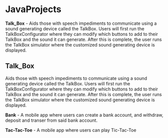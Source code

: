# JavaProjects

  **Talk_Box** - Aids those with speech impediments to communicate using a sound generating device called the TalkBox. Users will first run the TalkBoxConfigurator where they can modify which buttons to add to their TalkBox and the sound it can generate. After this is complete, the user runs the TalkBox simulator where the customized sound generating device is displayed.

## Talk_Box
Aids those with speech impediments to communicate using a sound generating device called the TalkBox. Users will first run the TalkBoxConfigurator where they can modify which buttons to add to their TalkBox and the sound it can generate. After this is complete, the user runs the TalkBox simulator where the customized sound generating device is displayed.


**Bank** - A mobile app where users can create a bank account, and withdraw, deposit and transer from said bank account.

**Tac-Tac-Toe** - A mobile app where users can play Tic-Tac-Toe
